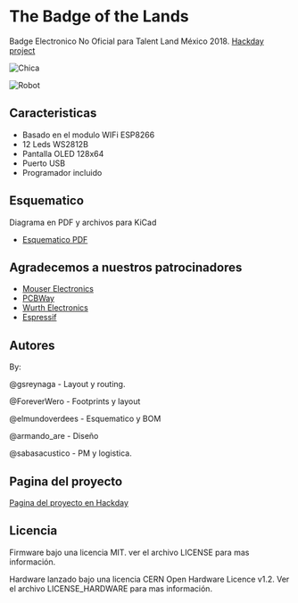 # The Badge of the Lands
Badge Electronico No Oficial para Talent Land México 2018.
[Hackday project](https://hackaday.io/project/58276-the-badge-of-the-lands)

![Chica](https://raw.githubusercontent.com/greenoneo0/BENOTL/master/BENOTL-Diseno/SVG_PCB/Chica/Chica.png)

![Robot](https://raw.githubusercontent.com/greenoneo0/BENOTL/master/BENOTL-Diseno/SVG_PCB/Tesla/Tesla.png)


## Caracteristicas

- Basado en el modulo WIFi ESP8266
- 12 Leds WS2812B
- Pantalla OLED 128x64
- Puerto USB
- Programador incluido

## Esquematico
Diagrama en PDF y archivos para KiCad

- [Esquematico PDF](https://github.com/greenoneo0/BENOTL/blob/master/BENOTL-HW/Chica/talentBadge.pdf)

## Agradecemos a nuestros patrocinadores
- [Mouser Electronics](https://www.mouser.mx/)
- [PCBWay](https://www.pcbway.com/setinvite.aspx?inviteid=53690)
- [Wurth Electronics](http://www.we-online.com/web/en/wuerth_elektronik/start.php)
- [Espressif](https://www.espressif.com/)
 
## Autores
By:

@gsreynaga      - Layout y routing.

@ForeverWero    - Footprints y layout

@elmundoverdees - Esquematico y BOM

@armando_are    - Diseño

@sabasacustico  - PM y logistica.

## Pagina del proyecto

[Pagina del proyecto en Hackday](https://hackaday.io/project/58276-the-badge-of-the-lands)
 
## Licencia
Firmware bajo una licencia MIT. ver el archivo LICENSE para mas información.

Hardware lanzado bajo una licencia CERN Open Hardware Licence v1.2. Ver el archivo LICENSE_HARDWARE para mas información.